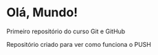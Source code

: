 # Olá, Mundo!
 Primeiro repositório do curso Git e GitHub

Repositório criado para ver como funciona o PUSH